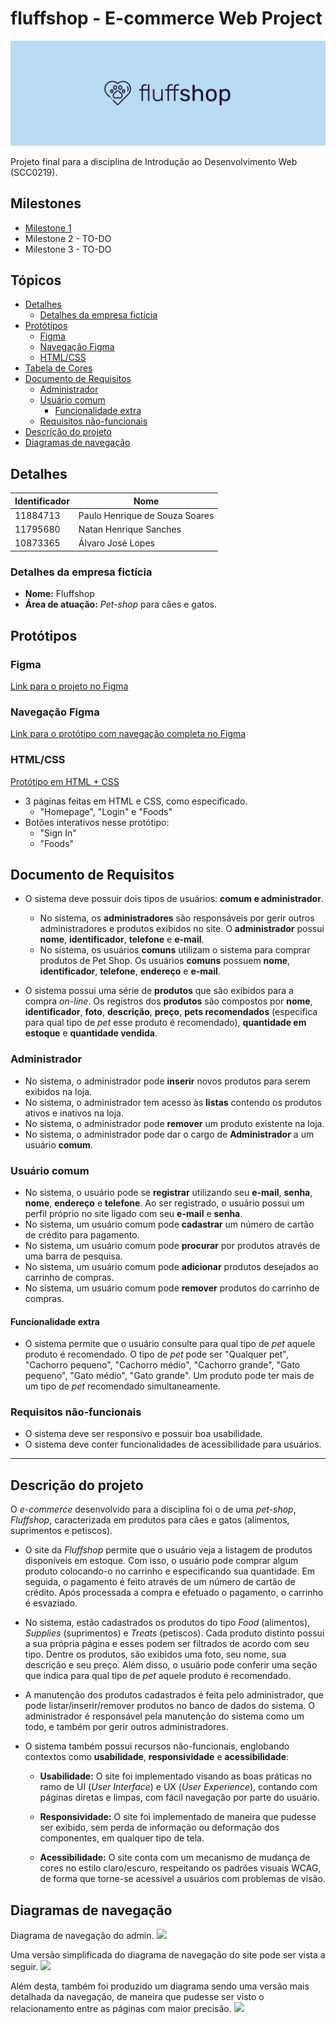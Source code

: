 # fluffshop - E-commerce Web Project

![Logo](https://github.com/opaulosoares/ecommerce-web-project/blob/main/branding/banner-github.png)

Projeto final para a disciplina de Introdução ao Desenvolvimento Web (SCC0219).

## Milestones
- <a href="https://github.com/opaulosoares/ecommerce-web-project/tree/main/milestone-1" target="_blank">
  Milestone 1
  </a>
- Milestone 2 - TO-DO
- Milestone 3 - TO-DO

## Tópicos
- [Detalhes](#detalhes)
  - [Detalhes da empresa fictícia](#detalhes-da-empresa-fictícia)
- [Protótipos](#protótipos)
  - [Figma](#figma)
  - [Navegação Figma](#navegação-figma)
  - [HTML/CSS](#htmlcss)
- [Tabela de Cores](#tabela-de-cores)
- [Documento de Requisitos](#documento-de-requisitos)
  - [Administrador](#administrador)
  - [Usuário comum](#usuário-comum)
    - [Funcionalidade extra](#funcionalidade-extra)
  - [Requisitos não-funcionais](#requisitos-não-funcionais)
- [Descrição do projeto](#descrição-do-projeto)
- [Diagramas de navegação](#diagramas-de-navegação)

## Detalhes

| Identificador | Nome                           |
| ------------- | ------------------------------ |
| 11884713      | Paulo Henrique de Souza Soares |
| 11795680      | Natan Henrique Sanches         |
| 10873365      | Álvaro José Lopes              |

### Detalhes da empresa fictícia

-   **Nome:** Fluffshop
-   **Área de atuação:** _Pet-shop_ para cães e gatos.

## Protótipos

### Figma

<a href="https://www.figma.com/file/LzWsi7yFEvNQ4pdKTXLKaw/fluffshop?node-id=53%3A162" target="_blank">
Link para o projeto no Figma
</a>

### Navegação Figma

<a href="https://www.figma.com/proto/LzWsi7yFEvNQ4pdKTXLKaw/fluffshop?node-id=56%3A823&scaling=scale-down-width&page-id=0%3A1&starting-point-node-id=56%3A823" target="_blank">
Link para o protótipo com navegação completa no Figma
</a>

### HTML/CSS

<a href="https://opaulosoares.github.io/ecommerce-web-project/" target="_blank">
Protótipo em HTML + CSS
</a>

-   3 páginas feitas em HTML e CSS, como especificado.
    -   "Homepage", "Login" e "Foods"
-   Botões interativos nesse protótipo:
    -   "Sign In"
    -   "Foods"

## Documento de Requisitos

-   O sistema deve possuir dois tipos de usuários: **comum e administrador**.

    -   No sistema, os **administradores** são responsáveis por gerir outros administradores e produtos exibidos no site. O **administrador** possui **nome**, **identificador**, **telefone** e **e-mail**.
    -   No sistema, os usuários **comuns** utilizam o sistema para comprar produtos de Pet Shop. Os usuários **comuns** possuem **nome**, **identificador**, **telefone**, **endereço** e **e-mail**.

-   O sistema possui uma série de **produtos** que são exibidos para a compra _on-line_. Os registros dos **produtos** são compostos por **nome**, **identificador**, **foto**, **descrição**, **preço**, **pets recomendados** (especifica para qual tipo de _pet_ esse produto é recomendado), **quantidade em estoque** e **quantidade vendida**.

### Administrador

-   No sistema, o administrador pode **inserir** novos produtos para serem exibidos na loja.
-   No sistema, o administrador tem acesso às **listas** contendo os produtos ativos e inativos na loja.
-   No sistema, o administrador pode **remover** um produto existente na loja.
-   No sistema, o administrador pode dar o cargo de **Administrador** a um usuário **comum**.

### Usuário comum

-   No sistema, o usuário pode se **registrar** utilizando seu **e-mail**, **senha**, **nome**, **endereço** e **telefone**. Ao ser registrado, o usuário possui um perfil próprio no site ligado com seu **e-mail** e **senha**.
-   No sistema, um usuário comum pode **cadastrar** um número de cartão de crédito para pagamento.
-   No sistema, um usuário comum pode **procurar** por produtos através de uma barra de pesquisa.
-   No sistema, um usuário comum pode **adicionar** produtos desejados ao carrinho de compras.
-   No sistema, um usuário comum pode **remover** produtos do carrinho de compras.

#### Funcionalidade extra

-   O sistema permite que o usuário consulte para qual tipo de _pet_ aquele produto é recomendado. O tipo de _pet_ pode ser "Qualquer pet", "Cachorro pequeno", "Cachorro médio", "Cachorro grande", "Gato pequeno", "Gato médio", "Gato grande". Um produto pode ter mais de um tipo de _pet_ recomendado simultaneamente.

### Requisitos não-funcionais

-   O sistema deve ser responsivo e possuir boa usabilidade.
-   O sistema deve conter funcionalidades de acessibilidade para usuários.

---

## Descrição do projeto

O _e-commerce_ desenvolvido para a disciplina foi o de uma _pet-shop_, _Fluffshop_, caracterizada em produtos para cães e gatos (alimentos, suprimentos e petiscos).

-   O site da _Fluffshop_ permite que o usuário veja a listagem de produtos disponíveis em estoque. Com isso, o usuário pode comprar algum produto colocando-o no carrinho e especificando sua quantidade. Em seguida, o pagamento é feito através de um número de cartão de crédito. Após processada a compra e efetuado o pagamento, o carrinho é esvaziado.

-   No sistema, estão cadastrados os produtos do tipo _Food_ (alimentos), _Supplies_ (suprimentos) e _Treats_ (petiscos). Cada produto distinto possui a sua própria página e esses podem ser filtrados de acordo com seu tipo. Dentre os produtos, são exibidos uma foto, seu nome, sua descrição e seu preço. Além disso, o usuário pode conferir uma seção que indica para qual tipo de _pet_ aquele produto é recomendado.
-   A manutenção dos produtos cadastrados é feita pelo administrador, que pode listar/inserir/remover produtos no banco de dados do sistema. O administrador é responsável pela manutenção do sistema como um todo, e também por gerir outros administradores.

-   O sistema também possui recursos não-funcionais, englobando contextos como **usabilidade**, **responsividade** e **acessibilidade**:

    -   **Usabilidade:** O site foi implementado visando as boas práticas no ramo de UI (_User Interface_) e UX (_User Experience_), contando com páginas diretas e limpas, com fácil navegação por parte do usuário.

    -   **Responsividade:** O site foi implementado de maneira que pudesse ser exibido, sem perda de informação ou deformação dos componentes, em qualquer tipo de tela.

    -   **Acessibilidade:** O site conta com um mecanismo de mudança de cores no estilo claro/escuro, respeitando os padrões visuais WCAG, de forma que torne-se acessível a usuários com problemas de visão.

## Diagramas de navegação

Diagrama de navegação do admin.
![](./navigation-diagram/admin-navigation-diagram.png)

Uma versão simplificada do diagrama de navegação do site pode ser vista a seguir.
![](./navigation-diagram/simple-nav-diagram.png)

Além desta, também foi produzido um diagrama sendo uma versão mais detalhada da navegação, de maneira que pudesse ser visto o relacionamento entre as páginas com maior precisão.
![](./navigation-diagram/full-nav-diagram.png)
